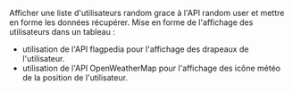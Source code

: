 Afficher une liste d'utilisateurs random grace à l'API random user et mettre en forme les données récupérer.
Mise en forme de l'affichage des utilisateurs dans un tableau :
- utilisation de l'API flagpedia pour l'affichage des drapeaux de l'utilisateur.
- utilisation de l'API OpenWeatherMap pour l'affichage des icône météo de la position de l'utilisateur.
